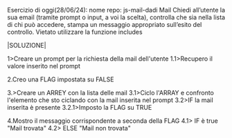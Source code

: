 Esercizio di oggi(28/06/24):
nome repo: js-mail-dadi
Mail
Chiedi all’utente la sua email (tramite prompt o input, a voi la scelta),
controlla che sia nella lista di chi può accedere,
stampa un messaggio appropriato sull’esito del controllo.
Vietato utilizzare la funzione includes


|SOLUZIONE|

1>Creare un prompt per la richiesta della mail dell'utente 
1.1>Recupero il valore inserito nel prompt

2.Creo una FLAG impostata su FALSE

3.>Creare un ARREY con la lista delle mail
3.1>Ciclo l'ARRAY e confronto l'elemento che sto ciclando con la mail inserita nel prompt
3.2>IF la mail inserita è presente 
3.2.1>Imposto la FLAG su TRUE

4.Mostro il messaggio corrispondente a seconda della FLAG
4.1> IF è true "Mail trovata"
4.2> ELSE "Mail non trovata"
